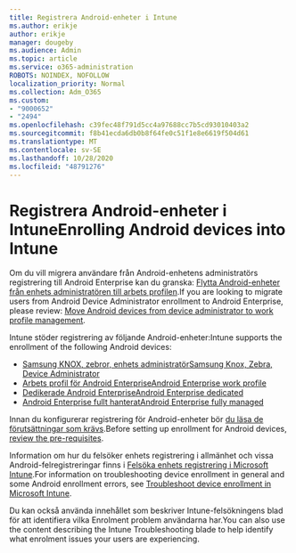 ```yaml
---
title: Registrera Android-enheter i Intune
ms.author: erikje
author: erikje
manager: dougeby
ms.audience: Admin
ms.topic: article
ms.service: o365-administration
ROBOTS: NOINDEX, NOFOLLOW
localization_priority: Normal
ms.collection: Adm_O365
ms.custom:
- "9000652"
- "2494"
ms.openlocfilehash: c39fec48f791d5cc4a97688cc7b5cd93010403a2
ms.sourcegitcommit: f8b41ecda6db0b8f64fe0c51f1e8e6619f504d61
ms.translationtype: MT
ms.contentlocale: sv-SE
ms.lasthandoff: 10/28/2020
ms.locfileid: "48791276"
---
```

# <a name="enrolling-android-devices-into-intune"></a><span data-ttu-id="5f010-102">Registrera Android-enheter i Intune</span><span class="sxs-lookup"><span data-stu-id="5f010-102">Enrolling Android devices into Intune</span></span>

<span data-ttu-id="5f010-103">Om du vill migrera användare från Android-enhetens administratörs registrering till Android Enterprise kan du granska: [Flytta Android-enheter från enhets administratören till arbets profilen](https://docs.microsoft.com/mem/intune/enrollment/android-move-device-admin-work-profile).</span><span class="sxs-lookup"><span data-stu-id="5f010-103">If you are looking to migrate users from Android Device Administrator enrollment to Android Enterprise, please review: [Move Android devices from device administrator to work profile management](https://docs.microsoft.com/mem/intune/enrollment/android-move-device-admin-work-profile).</span></span>

<span data-ttu-id="5f010-104">Intune stöder registrering av följande Android-enheter:</span><span class="sxs-lookup"><span data-stu-id="5f010-104">Intune supports the enrollment of the following Android devices:</span></span>  

- [<span data-ttu-id="5f010-105">Samsung KNOX, zebror, enhets administratör</span><span class="sxs-lookup"><span data-stu-id="5f010-105">Samsung Knox, Zebra, Device Administrator</span></span>](https://docs.microsoft.com/mem/intune/enrollment/android-enroll-device-administrator)
- [<span data-ttu-id="5f010-106">Arbets profil för Android Enterprise</span><span class="sxs-lookup"><span data-stu-id="5f010-106">Android Enterprise work profile</span></span>](https://docs.microsoft.com/mem/intune/enrollment/android-enterprise-overview)
- [<span data-ttu-id="5f010-107">Dedikerade Android Enterprise</span><span class="sxs-lookup"><span data-stu-id="5f010-107">Android Enterprise dedicated</span></span>](https://docs.microsoft.com/mem/intune/enrollment/android-dedicated-devices-fully-managed-enroll)
- [<span data-ttu-id="5f010-108">Android Enterprise fullt hanterat</span><span class="sxs-lookup"><span data-stu-id="5f010-108">Android Enterprise fully managed</span></span>](https://docs.microsoft.com/mem/intune/enrollment/android-fully-managed-enroll)

<span data-ttu-id="5f010-109">Innan du konfigurerar registrering för Android-enheter bör [du läsa de förutsättningar som krävs](https://docs.microsoft.com/intune/enrollment/android-enroll).</span><span class="sxs-lookup"><span data-stu-id="5f010-109">Before setting up enrollment for Android devices, [review the pre-requisites](https://docs.microsoft.com/intune/enrollment/android-enroll).</span></span>  

<span data-ttu-id="5f010-110">Information om hur du felsöker enhets registrering i allmänhet och vissa Android-felregistreringar finns i [Felsöka enhets registrering i Microsoft Intune](https://docs.microsoft.com/mem/intune/enrollment/troubleshoot-android-enrollment).</span><span class="sxs-lookup"><span data-stu-id="5f010-110">For information on troubleshooting device enrollment in general and some Android enrollment errors, see [Troubleshoot device enrollment in Microsoft Intune](https://docs.microsoft.com/mem/intune/enrollment/troubleshoot-android-enrollment).</span></span>

<span data-ttu-id="5f010-111">Du kan också använda innehållet som beskriver Intune-felsökningens blad för att identifiera vilka Enrolment problem användarna har.</span><span class="sxs-lookup"><span data-stu-id="5f010-111">You can also use the content describing the Intune Troubleshooting blade to help identify what enrolment issues your users are experiencing.</span></span>
